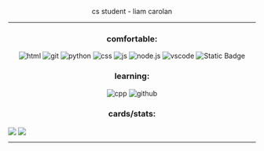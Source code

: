 <p align="center">cs student - liam carolan</p>

---
<h3 align="center">comfortable:</h3>
<p align="center">
    <img alt="html" src="https://img.shields.io/badge/html5-E34F26?style=flat-square&logo=HTML5&logoColor=black">
    <img alt="git " src="https://img.shields.io/badge/git-FCA103?style=flat-square&logo=git&logoColor=black">
    <img alt="python" src="https://img.shields.io/badge/python-3776AB?style=flat-square&logo=python&logoColor=black">
    <img alt="css" src="https://img.shields.io/badge/css-1572B6?style=flat-square&logo=css3&logoColor=black">
    <img alt="js" src="https://img.shields.io/badge/javascript-F7DF1E?style=flat-square&logo=javascript&logoColor=black">
    <img alt="node.js" src="https://img.shields.io/badge/node.js-339933?style=flat-square&logo=node.js&logoColor=black">
    <img alt="vscode" src="https://img.shields.io/badge/vscode-007ACC?style=flat-square&logo=visual%20studio%20code&logoColor=black"">
    <img alt="Static Badge" src="https://img.shields.io/badge/lua-2C2D72?style=flat-square&logo=lua&logoColor=black">
</p>

<h3 align="center">learning:</h3>
<p align="center">
    <img alt="cpp" src="https://img.shields.io/badge/c%2B%2B-00599C?style=flat-square&logo=c%2B%2B&logoColor=black">
    <img alt="github" src="https://img.shields.io/badge/github-9B9B9B?style=flat-square&logo=github&logoColor=black">
</p>

<h3 align="center">cards/stats:</h3>

​<img src="https://github-readme-stats.vercel.app/api?username=theliamc&theme=vue-dark&show_icons=true&hide_border=false&count_private=true" align="center">
<img src="https://github-readme-streak-stats.herokuapp.com/?user=theliamc&theme=vue-dark&hide_border=false" align="center">

---
​

